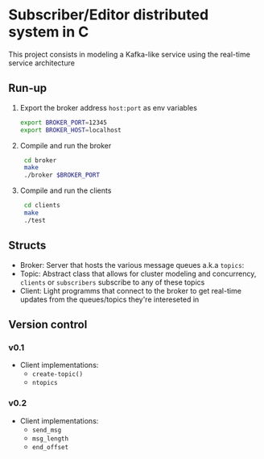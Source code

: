 # Subscriber/Editor distributed system in C

This project consists in modeling a Kafka-like service using
the real-time service architecture

## Run-up

1. Export the broker address `host:port` as env variables

    ```bash
    export BROKER_PORT=12345
    export BROKER_HOST=localhost
    ```

2. Compile and run the broker

   ```bash
    cd broker
    make
    ./broker $BROKER_PORT
   ```

3. Compile and run the clients

   ```bash
    cd clients
    make
    ./test
   ```

## Structs

- Broker: Server that hosts the various message queues a.k.a `topics`:
- Topic: Abstract class that allows for cluster modeling and concurrency, `clients` or `subscribers` subscribe to any of these topics
- Client: Light programms that connect to the broker to get real-time updates from the queues/topics they're intereseted in

## Version control

### v0.1

- Client implementations:
  - `create-topic()`
  - `ntopics`

### v0.2

- Client implementations:
  - `send_msg`
  - `msg_length`
  - `end_offset`
